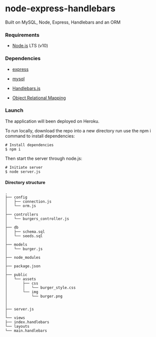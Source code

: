 # node-express-handlebars
Built on MySQL, Node, Express, Handlebars and an ORM

### Requirements

* [Node.js](https://nodejs.org/) LTS (v10)

### Dependencies

* [express](https://www.npmjs.com/package/express)

* [mysql](https://www.npmjs.com/package/mysql)

* [Handlebars.js](https://www.npmjs.com/package/handlebars)

* [Object Relational Mapping](https://www.npmjs.com/package/orm)

### Launch

The application will been deployed on Heroku.

To run locally, download the repo into a new directory run use the npm i command to install dependencies:

```console
# Install dependencies
$ npm i
```

Then start the server through node.js:
```console
# Initiate server
$ node server.js
```
#### Directory structure

```
.
├── config
│   ├── connection.js
│   └── orm.js
│ 
├── controllers
│   └── burgers_controller.js
│
├── db
│   ├── schema.sql
│   └── seeds.sql
│
├── models
│   └── burger.js
│ 
├── node_modules
│ 
├── package.json
│
├── public
│   └── assets
│       ├── css
│       │   └── burger_style.css
│       └── img
│           └── burger.png
│   
│
├── server.js
│
└── views
├── index.handlebars
└── layouts
└── main.handlebars
```
